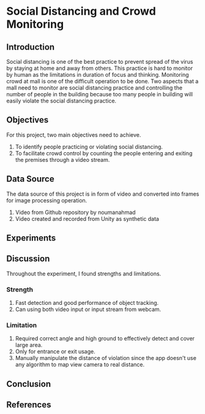 # Social Distancing and Crowd Monitoring

## Introduction

Social distancing is one of the best practice to prevent spread of the virus by staying at home and away from others. This practice is hard to monitor by human as the limitations in duration of focus and thinking. Monitoring crowd at mall is one of the difficult operation to be done. Two aspects that a mall need to monitor are social distancing practice and controlling the number of people in the building because too many people in building will easily violate the social distancing practice.

## Objectives

For this project, two main objectives need to achieve.

1. To identify people practicing or violating social distancing.
2. To facilitate crowd control by counting the people entering and exiting the premises through a video stream.

## Data Source

The data source of this project is in form of video and converted into frames for image processing operation.

1. Video from Github repository by noumanahmad
2. Video created and recorded from Unity as synthetic data

## Experiments

## Discussion

Throughout the experiment, I found strengths and limitations.
### Strength
1. Fast detection and good performance of object tracking.
2. Can using both video input or input stream from webcam.

### Limitation
1. Required correct angle and high ground to effectively detect and cover large area.
2. Only for entrance or exit usage.
3. Manually manipulate the distance of violation since the app doesn't use any algorithm to map view camera to real distance.

## Conclusion

## References